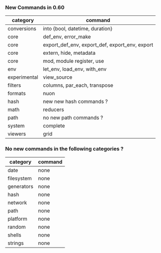 
### New Commands in 0.60

| category | command |
| -------- | ------- |
| conversions | into {bool, datetime, duration} |
| core | def_env, error_make |
| core | export_def_env, export_def, export_env, export |
| core | extern, hide, metadata  |
| core | mod, module register, use |
| env | let_env, load_env, with_env |
| experimental | view_source |
| filters | columns, par_each, transpose |
| formats | nuon |
| hash | new new hash commands ? |
| math | reducers |
| path | no new path commands ? |
| system | complete |
| viewers | grid |

### No new commands in the following categories ?

| category | command |
| -------- | ------- |
| date | none  |
| filesystem | none |
| generators | none |
| hash | none |
| network | none |
| path | none |
| platform | none |
| random | none |
| shells | none |
| strings | none |
